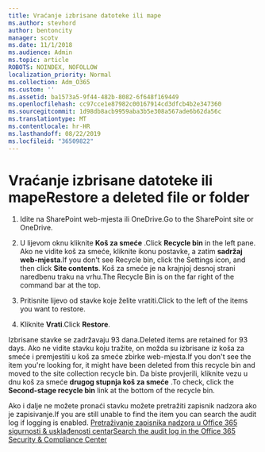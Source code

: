 ```yaml
---
title: Vraćanje izbrisane datoteke ili mape
ms.author: stevhord
author: bentoncity
manager: scotv
ms.date: 11/1/2018
ms.audience: Admin
ms.topic: article
ROBOTS: NOINDEX, NOFOLLOW
localization_priority: Normal
ms.collection: Adm_O365
ms.custom: ''
ms.assetid: ba1573a5-9f44-482b-8082-6f648f169449
ms.openlocfilehash: cc97cce1e87982c00167914cd3dfcb4b2e347360
ms.sourcegitcommit: 1d98db8acb9959aba3b5e308a567ade6b62da56c
ms.translationtype: MT
ms.contentlocale: hr-HR
ms.lasthandoff: 08/22/2019
ms.locfileid: "36509822"
---
```

# <a name="restore-a-deleted-file-or-folder"></a><span data-ttu-id="1779a-102">Vraćanje izbrisane datoteke ili mape</span><span class="sxs-lookup"><span data-stu-id="1779a-102">Restore a deleted file or folder</span></span>

1. <span data-ttu-id="1779a-103">Idite na SharePoint web-mjesta ili OneDrive.</span><span class="sxs-lookup"><span data-stu-id="1779a-103">Go to the SharePoint site or OneDrive.</span></span>
    
2. <span data-ttu-id="1779a-104">U lijevom oknu kliknite **Koš za smeće** .</span><span class="sxs-lookup"><span data-stu-id="1779a-104">Click **Recycle bin** in the left pane.</span></span> <span data-ttu-id="1779a-105">Ako ne vidite koš za smeće, kliknite ikonu postavke, a zatim **sadržaj web-mjesta**.</span><span class="sxs-lookup"><span data-stu-id="1779a-105">If you don't see Recycle bin, click the Settings icon, and then click **Site contents**.</span></span> <span data-ttu-id="1779a-106">Koš za smeće je na krajnjoj desnoj strani naredbenu traku na vrhu.</span><span class="sxs-lookup"><span data-stu-id="1779a-106">The Recycle Bin is on the far right of the command bar at the top.</span></span>
    
3. <span data-ttu-id="1779a-107">Pritisnite lijevo od stavke koje želite vratiti.</span><span class="sxs-lookup"><span data-stu-id="1779a-107">Click to the left of the items you want to restore.</span></span>
    
4. <span data-ttu-id="1779a-108">Kliknite **Vrati**.</span><span class="sxs-lookup"><span data-stu-id="1779a-108">Click **Restore**.</span></span>
    
<span data-ttu-id="1779a-109">Izbrisane stavke se zadržavaju 93 dana.</span><span class="sxs-lookup"><span data-stu-id="1779a-109">Deleted items are retained for 93 days.</span></span> <span data-ttu-id="1779a-110">Ako ne vidite stavku koju tražite, on možda su izbrisane iz koša za smeće i premjestiti u koš za smeće zbirke web-mjesta.</span><span class="sxs-lookup"><span data-stu-id="1779a-110">If you don't see the item you're looking for, it might have been deleted from this recycle bin and moved to the site collection recycle bin.</span></span> <span data-ttu-id="1779a-111">Da biste provjerili, kliknite vezu u dnu koš za smeće **drugog stupnja koš za smeće** .</span><span class="sxs-lookup"><span data-stu-id="1779a-111">To check, click the **Second-stage recycle bin** link at the bottom of the recycle bin.</span></span> 
  
<span data-ttu-id="1779a-112">Ako i dalje ne možete pronaći stavku možete pretražiti zapisnik nadzora ako je zapisivanje.</span><span class="sxs-lookup"><span data-stu-id="1779a-112">If you are still unable to find the item you can search the audit log if logging is enabled.</span></span> [<span data-ttu-id="1779a-113">Pretraživanje zapisnika nadzora u Office 365 sigurnosti &amp; usklađenosti centar</span><span class="sxs-lookup"><span data-stu-id="1779a-113">Search the audit log in the Office 365 Security &amp; Compliance Center</span></span>](https://support.office.com/article/0d4d0f35-390b-4518-800e-0c7ec95e946c.aspx)
  

